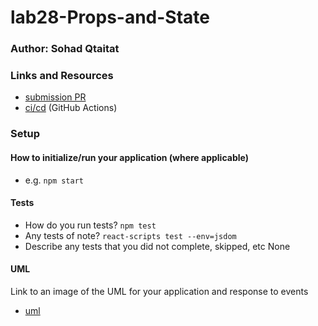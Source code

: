 # lab28-Props-and-State

### Author: Sohad Qtaitat

### Links and Resources

- [submission PR](https://github.com/401-advanced-javascript-sohad/lab28-Props-and-State/pull/1)
- [ci/cd](https://github.com/401-advanced-javascript-sohad/lab28-Props-and-State/runs/490265448?check_suite_focus=t) (GitHub Actions)


### Setup


#### How to initialize/run your application (where applicable)

- e.g. `npm start`

#### Tests

- How do you run tests?
`npm test`
- Any tests of note?
`react-scripts test --env=jsdom`
- Describe any tests that you did not complete, skipped, etc
None

#### UML

Link to an image of the UML for your application and response to events
- [uml](assets/lab28.jpg)
